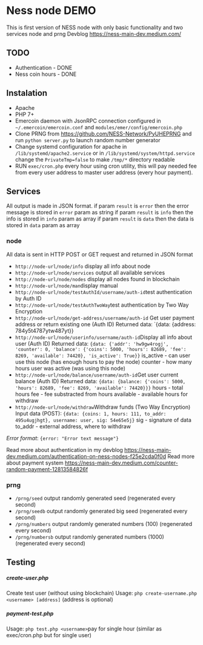 # Ness node DEMO

This is first version of NESS node with only basic functionality and two services node and prng
Devblog https://ness-main-dev.medium.com/

## TODO

 * Authentication - DONE
 * Ness coin hours - DONE

## Instalation

 * Apache
 * PHP 7+
 * Emercoin daemon with JsonRPC connection configured in `~/.emercoin/emercoin.conf` and `modules/emer/config/emercoin.php`
 * Clone PRNG from https://github.com/NESS-Network/PyUHEPRNG and run `python server.py` to launch random number generator
 * Change systemd configuration for apache in `/lib/systemd/apache2.service` or in `/lib/systemd/system/httpd.service` change the `PrivateTmp=false` to make `/tmp/*` directory readable
 * RUN `exec/cron.php` every hour using cron utility, this will pay needed fee from every user address to master user address (every hour payment).

## Services

All output is made in JSON format.
if param `result` is `error` then the error message is stored in `error` param as string
if param `result` is `info` then the info is stored in `info` param as array
if param `result` is `data` then the data is stored in `data` param as array

### node
All data is sent in HTTP POST or GET request and returned in JSON format
 * `http://node-url/node/info` display all info about node
 * `http://node-url/node/services` output all available services
 * `http://node-url/node/nodes` display all nodes found in blockchain
 * `http://node-url/node/man`display manual
 * `http://node-url/node/testAuthId/username/auth-id`test authentication by Auth ID
 * `http://node-url/node/testAuthTwoWay`test authentication by Two Way Encryption
 * `http://node-url/node/get-address/username/auth-id` Get user payment address or return existing one (Auth ID)
Returned data: `{data: {address: 784y5t4787ytw487yt}}
 * `http://node-url/node/userinfo/username/auth-id`Display all info about user (Auth ID)
Returned data: `{data: {'addr': 'hw9gw4rogj', 'counter': 0, 'balance': {'coins': 5000, 'hours': 82689, 'fee': 8269, 'available': 74420}, 'is_active': True}}`
is_active - can user use this node (has enough hours to pay the node)
counter - how many hours user was active (was using this node)
* `http://node-url/node/balance/username/auth-id`Get user current balance (Auth ID)
Returned data: `{data: {balance: {'coins': 5000, 'hours': 82689, 'fee': 8269, 'available': 74420}}}`
hours - total hours
fee - fee substracted from hours
available - available hours for withdraw
 * `http://node-url/node/withdraw`Withdraw funds (Two Way Encryption)
 Input data (POST): `{data: {coins: 1, hours: 111, to_addr: 495u4ugjhgt}, username: user, sig: 54e65e5j}`
sig - signature of data
to_addr - external address, where to withdraw

*Error format*: `{error: "Error text message"}`

 Read more about authentication in my devblog https://ness-main-dev.medium.com/authentication-on-ness-nodes-f25e2cda0f0d
 Read more about payment system https://ness-main-dev.medium.com/counter-random-payment-12813584826f

### prng
 * `/prng/seed` output randomly generated seed (regenerated every second)
 * `/prng/seedb` output randomly generated big seed (regenerated every second)
 * `/prng/numbers` output randomly generated numbers (100) (regenerated every second)
 * `/prng/numbersb` output randomly generated numbers (1000) (regenerated every second)

## Testing
##### create-user.php
Create test user (without using blockchain)
Usage:  `php create-username.php <username> [address]` (address is optional)
##### payment-test.php
Usage: `php test.php <username>`pay for single hour (similar as exec/cron.php but for single user)